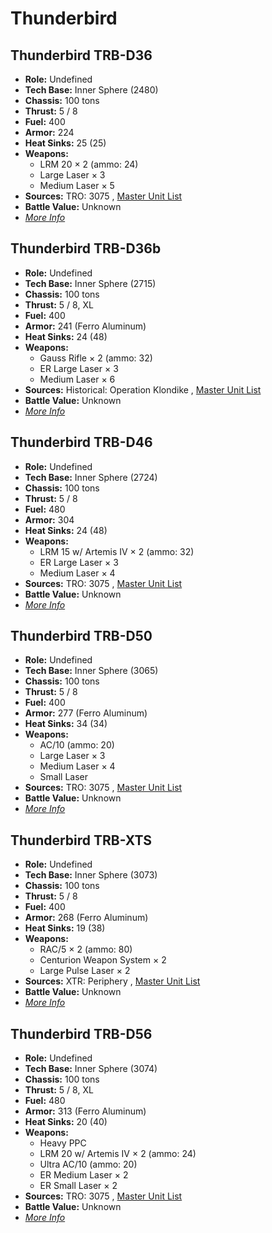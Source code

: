 # Thunderbird 

## Thunderbird TRB-D36 

- **Role:** Undefined 
- **Tech Base:** Inner Sphere (2480) 
- **Chassis:** 100 tons 
- **Thrust:** 5 / 8 
- **Fuel:** 400 
- **Armor:** 224 
- **Heat Sinks:** 25 (25) 
- **Weapons:** 
  - LRM 20 × 2 (ammo: 24) 
  - Large Laser × 3 
  - Medium Laser × 5 
- **Sources:** TRO: 3075 , [Master Unit List](http://masterunitlist.info/Unit/Details/5231) 
- **Battle Value:** Unknown 
- [*More Info*](thunderbird/thunderbird_trb-d36.md) 

## Thunderbird TRB-D36b 

- **Role:** Undefined 
- **Tech Base:** Inner Sphere (2715) 
- **Chassis:** 100 tons 
- **Thrust:** 5 / 8, XL 
- **Fuel:** 400 
- **Armor:** 241 (Ferro Aluminum) 
- **Heat Sinks:** 24 (48) 
- **Weapons:** 
  - Gauss Rifle × 2 (ammo: 32) 
  - ER Large Laser × 3 
  - Medium Laser × 6 
- **Sources:** Historical: Operation Klondike , [Master Unit List](http://masterunitlist.info/Unit/Details/3227) 
- **Battle Value:** Unknown 
- [*More Info*](thunderbird/thunderbird_trb-d36b.md) 

## Thunderbird TRB-D46 

- **Role:** Undefined 
- **Tech Base:** Inner Sphere (2724) 
- **Chassis:** 100 tons 
- **Thrust:** 5 / 8 
- **Fuel:** 480 
- **Armor:** 304 
- **Heat Sinks:** 24 (48) 
- **Weapons:** 
  - LRM 15 w/ Artemis IV × 2 (ammo: 32) 
  - ER Large Laser × 3 
  - Medium Laser × 4 
- **Sources:** TRO: 3075 , [Master Unit List](http://masterunitlist.info/Unit/Details/5232) 
- **Battle Value:** Unknown 
- [*More Info*](thunderbird/thunderbird_trb-d46.md) 

## Thunderbird TRB-D50 

- **Role:** Undefined 
- **Tech Base:** Inner Sphere (3065) 
- **Chassis:** 100 tons 
- **Thrust:** 5 / 8 
- **Fuel:** 400 
- **Armor:** 277 (Ferro Aluminum) 
- **Heat Sinks:** 34 (34) 
- **Weapons:** 
  - AC/10 (ammo: 20) 
  - Large Laser × 3 
  - Medium Laser × 4 
  - Small Laser 
- **Sources:** TRO: 3075 , [Master Unit List](http://masterunitlist.info/Unit/Details/5233) 
- **Battle Value:** Unknown 
- [*More Info*](thunderbird/thunderbird_trb-d50.md) 

## Thunderbird TRB-XTS 

- **Role:** Undefined 
- **Tech Base:** Inner Sphere (3073) 
- **Chassis:** 100 tons 
- **Thrust:** 5 / 8 
- **Fuel:** 400 
- **Armor:** 268 (Ferro Aluminum) 
- **Heat Sinks:** 19 (38) 
- **Weapons:** 
  - RAC/5 × 2 (ammo: 80) 
  - Centurion Weapon System × 2 
  - Large Pulse Laser × 2 
- **Sources:** XTR: Periphery , [Master Unit List](http://masterunitlist.info/Unit/Details/5577) 
- **Battle Value:** Unknown 
- [*More Info*](thunderbird/thunderbird_trb-xts.md) 

## Thunderbird TRB-D56 

- **Role:** Undefined 
- **Tech Base:** Inner Sphere (3074) 
- **Chassis:** 100 tons 
- **Thrust:** 5 / 8, XL 
- **Fuel:** 480 
- **Armor:** 313 (Ferro Aluminum) 
- **Heat Sinks:** 20 (40) 
- **Weapons:** 
  - Heavy PPC 
  - LRM 20 w/ Artemis IV × 2 (ammo: 24) 
  - Ultra AC/10 (ammo: 20) 
  - ER Medium Laser × 2 
  - ER Small Laser × 2 
- **Sources:** TRO: 3075 , [Master Unit List](http://masterunitlist.info/Unit/Details/5234) 
- **Battle Value:** Unknown 
- [*More Info*](thunderbird/thunderbird_trb-d56.md) 

